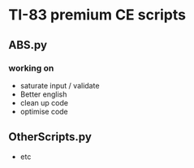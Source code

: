 # TI-83 premium CE scripts

## ABS.py

### working on

- saturate input / validate
- Better english
- clean up code
- optimise code

## OtherScripts.py

- etc
